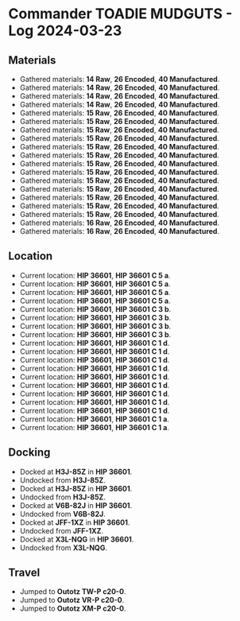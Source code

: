 # Commander TOADIE MUDGUTS - Log 2024-03-23

## Materials
- Gathered materials: **14 Raw**, **26 Encoded**, **40 Manufactured**.
- Gathered materials: **14 Raw**, **26 Encoded**, **40 Manufactured**.
- Gathered materials: **14 Raw**, **26 Encoded**, **40 Manufactured**.
- Gathered materials: **14 Raw**, **26 Encoded**, **40 Manufactured**.
- Gathered materials: **15 Raw**, **26 Encoded**, **40 Manufactured**.
- Gathered materials: **15 Raw**, **26 Encoded**, **40 Manufactured**.
- Gathered materials: **15 Raw**, **26 Encoded**, **40 Manufactured**.
- Gathered materials: **15 Raw**, **26 Encoded**, **40 Manufactured**.
- Gathered materials: **15 Raw**, **26 Encoded**, **40 Manufactured**.
- Gathered materials: **15 Raw**, **26 Encoded**, **40 Manufactured**.
- Gathered materials: **15 Raw**, **26 Encoded**, **40 Manufactured**.
- Gathered materials: **15 Raw**, **26 Encoded**, **40 Manufactured**.
- Gathered materials: **15 Raw**, **26 Encoded**, **40 Manufactured**.
- Gathered materials: **15 Raw**, **26 Encoded**, **40 Manufactured**.
- Gathered materials: **15 Raw**, **26 Encoded**, **40 Manufactured**.
- Gathered materials: **15 Raw**, **26 Encoded**, **40 Manufactured**.
- Gathered materials: **15 Raw**, **26 Encoded**, **40 Manufactured**.
- Gathered materials: **16 Raw**, **26 Encoded**, **40 Manufactured**.
- Gathered materials: **16 Raw**, **26 Encoded**, **40 Manufactured**.

## Location
- Current location: **HIP 36601**, **HIP 36601 C 5 a**.
- Current location: **HIP 36601**, **HIP 36601 C 5 a**.
- Current location: **HIP 36601**, **HIP 36601 C 5 a**.
- Current location: **HIP 36601**, **HIP 36601 C 5 a**.
- Current location: **HIP 36601**, **HIP 36601 C 3 b**.
- Current location: **HIP 36601**, **HIP 36601 C 3 b**.
- Current location: **HIP 36601**, **HIP 36601 C 3 b**.
- Current location: **HIP 36601**, **HIP 36601 C 3 b**.
- Current location: **HIP 36601**, **HIP 36601 C 1 d**.
- Current location: **HIP 36601**, **HIP 36601 C 1 d**.
- Current location: **HIP 36601**, **HIP 36601 C 1 d**.
- Current location: **HIP 36601**, **HIP 36601 C 1 d**.
- Current location: **HIP 36601**, **HIP 36601 C 1 d**.
- Current location: **HIP 36601**, **HIP 36601 C 1 d**.
- Current location: **HIP 36601**, **HIP 36601 C 1 d**.
- Current location: **HIP 36601**, **HIP 36601 C 1 d**.
- Current location: **HIP 36601**, **HIP 36601 C 1 d**.
- Current location: **HIP 36601**, **HIP 36601 C 1 a**.
- Current location: **HIP 36601**, **HIP 36601 C 1 a**.

## Docking
- Docked at **H3J-85Z** in **HIP 36601**.
- Undocked from **H3J-85Z**.
- Docked at **H3J-85Z** in **HIP 36601**.
- Undocked from **H3J-85Z**.
- Docked at **V6B-82J** in **HIP 36601**.
- Undocked from **V6B-82J**.
- Docked at **JFF-1XZ** in **HIP 36601**.
- Undocked from **JFF-1XZ**.
- Docked at **X3L-NQG** in **HIP 36601**.
- Undocked from **X3L-NQG**.

## Travel
- Jumped to **Outotz TW-P c20-0**.
- Jumped to **Outotz VR-P c20-0**.
- Jumped to **Outotz XM-P c20-0**.

